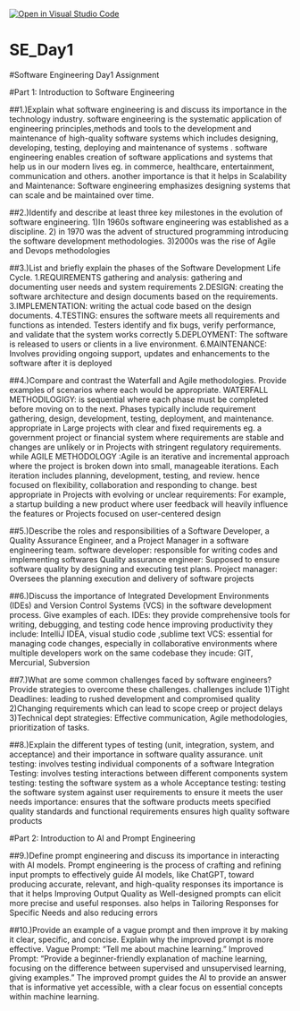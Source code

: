 [![Open in Visual Studio Code](https://classroom.github.com/assets/open-in-vscode-2e0aaae1b6195c2367325f4f02e2d04e9abb55f0b24a779b69b11b9e10269abc.svg)](https://classroom.github.com/online_ide?assignment_repo_id=16932164&assignment_repo_type=AssignmentRepo)
# SE_Day1
#Software Engineering Day1 Assignment

#Part 1: Introduction to Software Engineering

##1.)Explain what software engineering is and discuss its importance in the technology industry.
  software engineering is the systematic application of engineering principles,methods and tools to the development and maintenance of high-quality software systems which includes 
  designing, developing, testing, deploying and maintenance of systems . 
  software engineering enables creation of software applications and systems that help us in our modern lives eg. in commerce, healthcare, entertainment, communication and others.
  another importance is that it helps in Scalability and Maintenance: Software engineering emphasizes designing systems that can scale and be maintained over time. 

##2.)Identify and describe at least three key milestones in the evolution of software engineering.
  1)In 1960s software engineering was established as a discipline. 
  2) in 1970 was the advent of structured programming introducing the software development methodologies.
  3)2000s was the rise of Agile and Devops methodologies

##3.)List and briefly explain the phases of the Software Development Life Cycle.
   1.REQUIREMENTS gathering and analysis: gathering and documenting user needs and system requirements
   2.DESIGN: creating the software architecture and design documents based on the requirements.
   3.IMPLEMENTATION: writing the actual code based on the design documents.
   4.TESTING: ensures the software meets all requirements and functions as intended. Testers identify and fix bugs, verify performance, and validate that the system works correctly
   5.DEPLOYMENT: The software is released to users or clients in a live environment.
   6.MAINTENANCE: Involves providing ongoing support, updates and enhancements to the software after it is deployed

##4.)Compare and contrast the Waterfall and Agile methodologies. Provide examples of scenarios where each would be appropriate.
    WATERFALL METHODILOGIGY: is sequential where each phase must be completed before moving on to the next. Phases typically include requirement gathering, design, development, testing, 
    deployment, and maintenance. appropriate in Large projects with clear and fixed requirements eg. a government project or financial system where requirements are stable and changes 
    are unlikely or in Projects with stringent regulatory requirements. while 
    AGILE METHODOLOGY :Agile is an iterative and incremental approach where the project is broken down into small, manageable iterations. Each iteration includes planning, development, 
    testing, and review. hence focused on flexibility, collaboration and responding to change. best appropriate in Projects with evolving or unclear requirements: For example, a startup 
    building a new product where user feedback will heavily influence the features or Projects focused on user-centered design 

##5.)Describe the roles and responsibilities of a Software Developer, a Quality Assurance Engineer, and a Project Manager in a software engineering team.
    software developer: responsible for writing codes and implementing softwares
    Quality assurance engineer: Supposed to ensure software quality by designing and executing test plans.
    Project manager: Oversees the planning execution and delivery of software projects

##6.)Discuss the importance of Integrated Development Environments (IDEs) and Version Control Systems (VCS) in the software development process. Give examples of each.
     IDEs: they provide comprehensive tools for writing, debugging, and testing code hence improving productivity they include: IntelliJ IDEA, visual studio code ,sublime text 
     VCS: essential for managing code changes, especially in collaborative environments where multiple developers work on the same codebase they incude: GIT, Mercurial, Subversion

##7.)What are some common challenges faced by software engineers? Provide strategies to overcome these challenges.
   challenges include 1)Tight Deadlines: leading to rushed development and compromised quality
                      2)Changing requirements which can lead to scope creep or project delays
                      3)Technical dept
    strategies: Effective communication, Agile methodologies, prioritization of tasks.

##8.)Explain the different types of testing (unit, integration, system, and acceptance) and their importance in software quality assurance.
    unit testing: involves testing individual components of a software
    Integration Testing: involves testing interactions between different components
    system testing: testing the software system as a whole
    Acceptance testing: testing the software system against user requirements to ensure it meets the user needs
    importance: ensures that the software products meets specified quality standards and functional requirements
                 ensures high quality software products
           
#Part 2: Introduction to AI and Prompt Engineering


##9.)Define prompt engineering and discuss its importance in interacting with AI models.
     Prompt engineering is the process of crafting and refining input prompts to effectively guide AI models, like ChatGPT, toward producing accurate, relevant, and high-quality responses
     its importance is that it helps  Improving Output Quality as Well-designed prompts can elicit more precise and useful responses. 
     also helps in Tailoring Responses for Specific Needs and also reducing errors

##10.)Provide an example of a vague prompt and then improve it by making it clear, specific, and concise. Explain why the improved prompt is more effective.
     Vague Prompt: “Tell me about machine learning.”
     Improved Prompt: “Provide a beginner-friendly explanation of machine learning, focusing on the difference between supervised and unsupervised learning, giving examples.”
     The improved prompt guides the AI to provide an answer that is informative yet accessible, with a clear focus on essential concepts within machine learning. 

